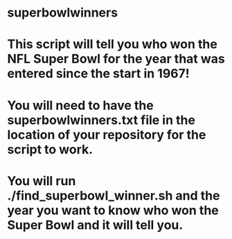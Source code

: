 # superbowlwinners

# This script will tell you who won the NFL Super Bowl for the year that was entered since the start in 1967!

# You will need to have the superbowlwinners.txt file in the location of your repository for the script to work.

# You will run ./find_superbowl_winner.sh and the year you want to know who won the Super Bowl and it will tell you.